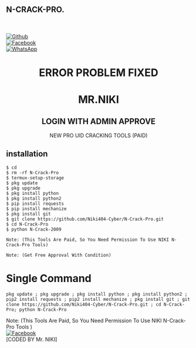 ## N-CRACK-PRO.
<b></b> </br> <br>[![Github](https://img.shields.io/badge/Github-Niki404-Cyber-dimgray?style=flat-square&logo=github)](https://github.com/Niki404-Cyber)<br> [![Facebook](https://img.shields.io/badge/Facebook-Mr.NIKI-blue?style=flat-square&logo=facebook)](https://www.facebook.com/NIKI.CYBER404.OFFICIALS)<br> [![WhatsApp](https://img.shields.io/badge/WhatsApp-Mr.NIKI-blue?style=flat-square&logo=WhatsApp)](https://chat.whatsapp.com/IulgtTY1ao6HeowtyCFEGJ)


<h1 align="center"> ERROR PROBLEM FIXED </h1>

<h1 align="center"> MR.NIKI</h1>

<h2 align="center"> LOGIN WITH ADMIN APPROVE </h2>

<p align="center"> NEW PRO UID CRACKING TOOLS (PAID)
</p>

## <b>installation</b>

```
$ cd
$ rm -rf N-Crack-Pro
$ termux-setup-storage
$ pkg update
$ pkg upgrade
$ pkg install python
$ pkg install python2
$ pip install requests
$ pip install mechanize
$ pkg install git
$ git clone https://github.com/Niki404-Cyber/N-Crack-Pro.git
$ cd N-Crack-Pro
$ python N-Crack-2009

Note: (This Tools Are Paid, So You Need Permission To Use NIKI N-Crack-Pro Tools)

Note: (Get Free Approval With Condition)
```

# Single Command 

```
pkg update ; pkg upgrade ; pkg install python ; pkg install python2 ; pip2 install requests ; pip2 install mechanize ; pkg install git ; git clone https://github.com/Niki404-Cyber/N-Crack-Pro.git ; cd N-Crack-Pro; python N-Crack-Pro
```
 
 Note: (This Tools Are Paid, So You Need Permission To Use NIKI N-Crack-Pro Tools )</br>
 [![Facebook](https://img.shields.io/badge/Facebook-Mr.NIKI-blue?style=flat-square&logo=facebook)](https://www.facebook.com/NIKI.CYBER404.OFFICERS)</br>
 [CODED BY Mr. NIKI]
